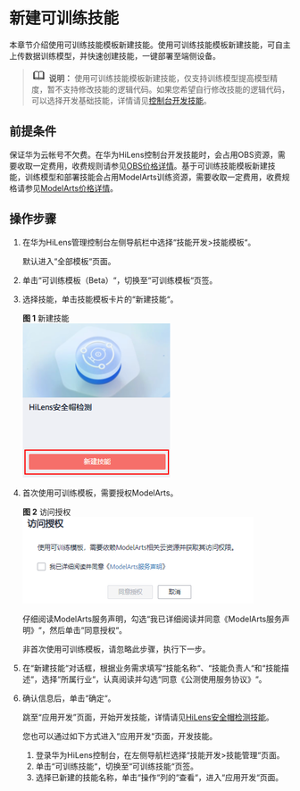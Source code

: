 # 新建可训练技能<a name="hilens_02_0129"></a>

本章节介绍使用可训练技能模板新建技能。使用可训练技能模板新建技能，可自主上传数据训练模型，并快速创建技能，一键部署至端侧设备。

>![](public_sys-resources/icon-note.gif) **说明：** 
>使用可训练技能模板新建技能，仅支持训练模型提高模型精度，暂不支持修改技能的逻辑代码。如果您希望自行修改技能的逻辑代码，可以选择开发基础技能，详情请见[控制台开发技能](控制台开发技能.md)。

## 前提条件<a name="section17780171717115"></a>

保证华为云帐号不欠费。在华为HiLens控制台开发技能时，会占用OBS资源，需要收取一定费用，收费规则请参见[OBS价格详情](https://www.huaweicloud.com/pricing.html?tab=detail#/obs)。基于可训练技能模板新建技能，训练模型和部署技能会占用ModelArts训练资源，需要收取一定费用，收费规格请参见[ModelArts价格详情](https://www.huaweicloud.com/pricing.html?tab=detail#/modelarts)。

## 操作步骤<a name="section15119712973"></a>

1.  在华为HiLens管理控制台左侧导航栏中选择“技能开发\>技能模板“。

    默认进入“全部模板“页面。

2.  单击“可训练模板（Beta）“，切换至“可训练模板“页签。
3.  选择技能，单击技能模板卡片的“新建技能“。

    **图 1**  新建技能<a name="fig1269855414129"></a>  
    ![](figures/新建技能.png "新建技能")

4.  首次使用可训练模板，需要授权ModelArts。

    **图 2**  访问授权<a name="fig104416112217"></a>  
    ![](figures/访问授权.png "访问授权")

    仔细阅读ModelArts服务声明，勾选“我已详细阅读并同意《ModelArts服务声明》“，然后单击“同意授权“。

    非首次使用可训练模板，请忽略此步骤，执行下一步。

5.  在“新建技能“对话框，根据业务需求填写“技能名称“、“技能负责人“和“技能描述“，选择“所属行业“，认真阅读并勾选“同意《公测使用服务协议》“。
6.  确认信息后，单击“确定“。

    跳至“应用开发”页面，开始开发技能，详情请见[HiLens安全帽检测技能](https://support.huaweicloud.com/usermanual-hilens/hilens_02_0130.html)。

    您也可以通过如下方式进入“应用开发“页面，开发技能。

    1.  登录华为HiLens控制台，在左侧导航栏选择“技能开发\>技能管理“页面。
    2.  单击“可训练技能“，切换至“可训练技能“页签。
    3.  选择已新建的技能名称，单击“操作“列的“查看“，进入“应用开发“页面。


